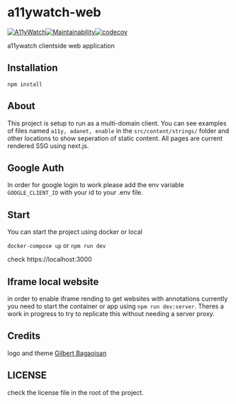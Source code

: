 # a11ywatch-web

[![A11yWatch](https://circleci.com/gh/A11yWatch/web.svg?style=svg)](https://circleci.com/gh/A11yWatch/web)[![Maintainability](https://api.codeclimate.com/v1/badges/702d7d7ce56b7e28bcf4/maintainability)](https://codeclimate.com/github/A11yWatch/web/maintainability)[![codecov](https://codecov.io/gh/A11yWatch/web/branch/master/graph/badge.svg?token=MBV2LGQO3J)](https://codecov.io/gh/A11yWatch/web)

a11ywatch clientside web application

## Installation

```
npm install
```

## About

This project is setup to run as a multi-domain client. You can see examples of files named `a11y, adanet, enable` in the `src/content/strings/` folder and other locations to show seperation of static content. All pages are current rendered SSG using next.js.

## Google Auth

In order for google login to work please add the env variable `GOOGLE_CLIENT_ID` with your id to your .env file.

## Start

You can start the project using docker or local

`docker-compose up` or `npm run dev`

check https://localhost:3000

## Iframe local website

in order to enable iframe rending to get websites with annotations currently you need to start the container or app using
`npm run dev:server`. Theres a work in progress to try to replicate this without needing a server proxy.

## Credits

logo and theme [Gilbert Bagaoisan](https://twitter.com/gbertb)

## LICENSE

check the license file in the root of the project.
